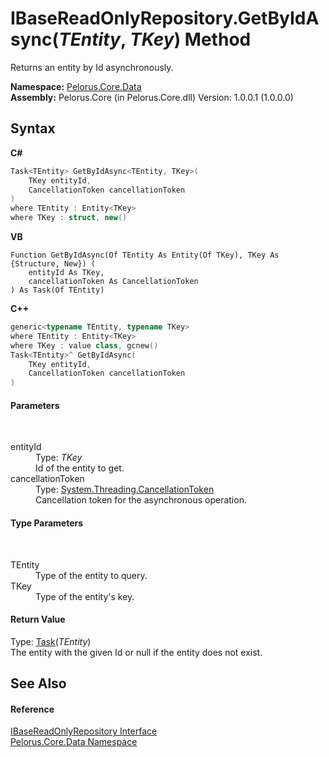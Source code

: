 # IBaseReadOnlyRepository.GetByIdAsync(*TEntity*, *TKey*) Method 
 

Returns an entity by Id asynchronously.

**Namespace:**&nbsp;<a href="E27DB326">Pelorus.Core.Data</a><br />**Assembly:**&nbsp;Pelorus.Core (in Pelorus.Core.dll) Version: 1.0.0.1 (1.0.0.0)

## Syntax

**C#**<br />
``` C#
Task<TEntity> GetByIdAsync<TEntity, TKey>(
	TKey entityId,
	CancellationToken cancellationToken
)
where TEntity : Entity<TKey>
where TKey : struct, new()

```

**VB**<br />
``` VB
Function GetByIdAsync(Of TEntity As Entity(Of TKey), TKey As {Structure, New}) ( 
	entityId As TKey,
	cancellationToken As CancellationToken
) As Task(Of TEntity)
```

**C++**<br />
``` C++
generic<typename TEntity, typename TKey>
where TEntity : Entity<TKey>
where TKey : value class, gcnew()
Task<TEntity>^ GetByIdAsync(
	TKey entityId, 
	CancellationToken cancellationToken
)
```


#### Parameters
&nbsp;<dl><dt>entityId</dt><dd>Type: *TKey*<br />Id of the entity to get.</dd><dt>cancellationToken</dt><dd>Type: <a href="http://msdn2.microsoft.com/en-us/library/dd384802" target="_blank">System.Threading.CancellationToken</a><br />Cancellation token for the asynchronous operation.</dd></dl>

#### Type Parameters
&nbsp;<dl><dt>TEntity</dt><dd>Type of the entity to query.</dd><dt>TKey</dt><dd>Type of the entity's key.</dd></dl>

#### Return Value
Type: <a href="http://msdn2.microsoft.com/en-us/library/dd321424" target="_blank">Task</a>(*TEntity*)<br />The entity with the given Id or null if the entity does not exist.

## See Also


#### Reference
<a href="E4B31551">IBaseReadOnlyRepository Interface</a><br /><a href="E27DB326">Pelorus.Core.Data Namespace</a><br />